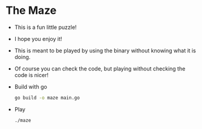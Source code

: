 # The Maze
* This is a fun little puzzle!
* I hope you enjoy it!

* This is meant to be played by using the binary without knowing what it is doing.

* Of course you can check the code, but playing without checking the code is nicer!
* Build with go
    ```sh
    go build -o maze main.go
    ```
* Play
    ```
    ./maze
    ```

